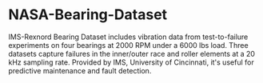 # NASA-Bearing-Dataset
IMS-Rexnord Bearing Dataset includes vibration data from test-to-failure experiments on four bearings at 2000 RPM under a 6000 lbs load. Three datasets capture failures in the inner/outer race and roller elements at a 20 kHz sampling rate. Provided by IMS, University of Cincinnati, it's useful for predictive maintenance and fault detection.
